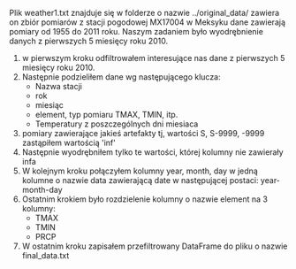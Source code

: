 Plik weather1.txt znajduje się w folderze o nazwie ../original_data/ zawiera on zbiór pomiarów z stacji pogodowej MX17004 w Meksyku dane zawierają pomiary od 1955 do 2011 roku.
Naszym zadaniem było wyodrębnienie danych z pierwszych 5 miesięcy roku 2010.

1. w pierwszym kroku odfiltrowałem interesujące nas dane z pierwszych 5 miesięcy roku 2010.
2. Następnie podzieliłem dane wg następującego klucza:
    - Nazwa stacji
    - rok 
    - miesiąc 
    - element, typ pomiaru TMAX, TMIN, itp.
    - Temperatury z poszczególnych dni miesiaca
3. pomiary zawierające jakieś artefakty tj, wartości S, S-9999, -9999 zastąpiłem wartością 'inf'
4. Następnie wyodrębniłem tylko te wartości, której kolumny nie zawierały infa
5. W kolejnym kroku połączyłem kolumny year, month, day w jedną kolumne o nazwie data zawierającą date w następującej postaci: year-month-day
6. Ostatnim krokiem było rozdzielenie kolumny o nazwie element na 3 kolumny:
    - TMAX
    - TMIN
    - PRCP
7. W ostatnim kroku zapisałem przefiltrowany DataFrame do pliku o nazwie final_data.txt

